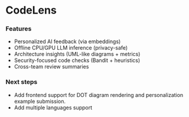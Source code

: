 # CodeLens
### Features
- Personalized AI feedback (via embeddings)
- Offline CPU/GPU LLM inference (privacy-safe)
- Architecture insights (UML-like diagrams + metrics)
- Security-focused code checks (Bandit + heuristics)
- Cross-team review summaries

### Next steps
- Add frontend support for DOT diagram rendering and personalization example submission.
- Add multiple languages support
